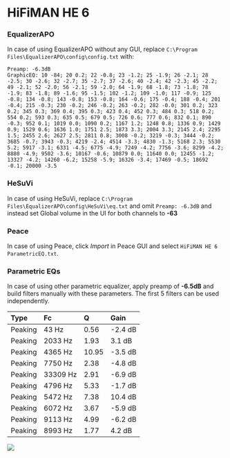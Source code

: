 # HiFiMAN HE 6

### EqualizerAPO
In case of using EqualizerAPO without any GUI, replace `C:\Program Files\EqualizerAPO\config\config.txt`
with:
```
Preamp: -6.3dB
GraphicEQ: 10 -84; 20 0.2; 22 -0.8; 23 -1.2; 25 -1.9; 26 -2.1; 28 -2.5; 30 -2.6; 32 -2.7; 35 -2.7; 37 -2.6; 40 -2.4; 42 -2.3; 45 -2.2; 49 -2.1; 52 -2.0; 56 -2.1; 59 -2.0; 64 -1.9; 68 -1.8; 73 -1.8; 78 -1.9; 83 -1.8; 89 -1.6; 95 -1.5; 102 -1.2; 109 -1.0; 117 -0.9; 125 -0.8; 134 -0.8; 143 -0.8; 153 -0.8; 164 -0.6; 175 -0.4; 188 -0.4; 201 -0.4; 215 -0.3; 230 -0.2; 246 -0.2; 263 -0.2; 282 -0.0; 301 0.2; 323 0.2; 345 0.3; 369 0.4; 395 0.3; 423 0.4; 452 0.3; 484 0.3; 518 0.2; 554 0.2; 593 0.3; 635 0.5; 679 0.5; 726 0.6; 777 0.6; 832 0.1; 890 -0.3; 952 0.1; 1019 0.0; 1090 0.2; 1167 1.2; 1248 0.8; 1336 0.9; 1429 0.9; 1529 0.6; 1636 1.0; 1751 2.5; 1873 3.3; 2004 3.3; 2145 2.4; 2295 1.5; 2455 2.6; 2627 2.5; 2811 0.8; 3008 -0.2; 3219 -0.3; 3444 -0.2; 3685 -0.7; 3943 -0.3; 4219 -2.4; 4514 -3.3; 4830 -1.3; 5168 2.3; 5530 5.2; 5917 -3.1; 6331 -4.5; 6775 -4.9; 7249 -4.2; 7756 -3.6; 8299 -4.2; 8880 -4.9; 9502 -3.6; 10167 -0.6; 10879 0.0; 11640 0.0; 12455 -1.2; 13327 -4.2; 14260 -6.2; 15258 -5.9; 16326 -3.4; 17469 -0.5; 18692 -0.1; 20000 -3.5
```

### HeSuVi
In case of using HeSuVi, replace `C:\Program Files\EqualizerAPO\config\HeSuVi\eq.txt` and omit `Preamp:
-6.3dB` and instead set Global volume in the UI for both channels to **-63**

### Peace
In case of using Peace, click *Import* in Peace GUI and select `HiFiMAN HE 6 ParametricEQ.txt`.

### Parametric EQs
In case of using other parametric equalizer, apply preamp of **-6.5dB** and build filters manually with
these parameters. The first 5 filters can be used independently.

| Type    | Fc       |     Q | Gain    |
|:--------|:---------|:------|:--------|
| Peaking | 43 Hz    |  0.56 | -2.4 dB |
| Peaking | 2033 Hz  |  1.93 | 3.1 dB  |
| Peaking | 4365 Hz  | 10.95 | -3.5 dB |
| Peaking | 7750 Hz  |  2.38 | -4.8 dB |
| Peaking | 33309 Hz |  2.91 | -6.9 dB |
| Peaking | 4796 Hz  |  5.33 | -1.7 dB |
| Peaking | 5472 Hz  |  7.38 | 10.4 dB |
| Peaking | 6072 Hz  |  3.67 | -5.9 dB |
| Peaking | 9113 Hz  |  4.99 | -6.2 dB |
| Peaking | 8993 Hz  |  1.77 | 4.2 dB  |

![](https://raw.githubusercontent.com/jaakkopasanen/AutoEq/master/results/headphonecom/sbaf-serious/HiFiMAN%20HE%206/HiFiMAN%20HE%206.png)